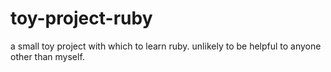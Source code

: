 # toy-project-ruby
a small toy project with which to learn ruby. unlikely to be helpful to anyone other than myself.
